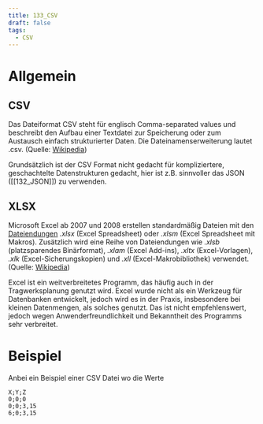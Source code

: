```yaml
---
title: 133_CSV
draft: false
tags:
  - CSV
---
```

# Allgemein

## CSV

Das Dateiformat CSV steht für englisch Comma-separated values und beschreibt den Aufbau einer Textdatei zur Speicherung oder zum Austausch einfach strukturierter Daten. Die Dateinamenserweiterung lautet .csv. (Quelle: [Wikipedia](https://de.wikipedia.org/wiki/CSV_(Dateiformat)))

Grundsätzlich ist der CSV Format nicht gedacht für kompliziertere, geschachtelte Datenstrukturen gedacht, hier ist z.B. sinnvoller das JSON ([[132_JSON]]) zu verwenden.

## XLSX

Microsoft Excel ab 2007 und 2008 erstellen standardmäßig Dateien mit den [Dateiendungen](https://de.wikipedia.org/wiki/Dateiendung "Dateiendung") _.xlsx_ (Excel Spreadsheet) oder _.xlsm_ (Excel Spreadsheet mit Makros). Zusätzlich wird eine Reihe von Dateiendungen wie _.xlsb_ (platzsparendes Binärformat), _.xlam_ (Excel Add-ins), _.xltx_ (Excel-Vorlagen), _.xlk_ (Excel-Sicherungskopien) und _.xll_ (Excel-Makrobibliothek) verwendet. (Quelle: [Wikipedia](https://de.wikipedia.org/wiki/Microsoft_Excel#Dateiformate))

Excel ist ein weitverbreitetes Programm, das häufig auch in der Tragwerksplanung genutzt wird. 
Excel wurde nicht als ein Werkzeug für Datenbanken entwickelt, jedoch wird es in der Praxis, insbesondere bei kleinen Datenmengen, als solches genutzt. Das ist nicht empfehlenswert, jedoch wegen Anwenderfreundlichkeit und Bekanntheit des Programms sehr verbreitet.

# Beispiel

Anbei ein Beispiel einer CSV Datei wo die Werte 
```
X;Y;Z
0;0;0
0;0;3,15
6;0;3,15
```







